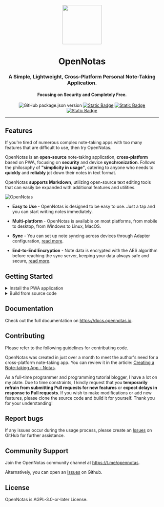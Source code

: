 <div align="center">  
  <img src="https://opennotas.io/logo.png" width="128" height="128" />
  <h1 align="center">OpenNotas</h1>
</div>



<div align="center">  
  <h3>A Simple, Lightweight, Cross-Platform Personal Note-Taking Application.</h3>
  <h4>Focusing on Security and Completely Free.</h4>  
</div>

<p align="center">
  <img alt="GitHub package.json version" src="https://img.shields.io/github/package-json/v/tonghoai/opennotas">
  <a title="Rust" target="_blank" href="https://opennotas.io"><img alt="Static Badge" src="https://img.shields.io/badge/Website-opennotas.io-%230a0a0a"></a>
  <a title="Rust" target="_blank" href="https://docs.opennotas.io"><img alt="Static Badge" src="https://img.shields.io/badge/Docs-Docusaurus-%232e8555"></a>
  <a title="Rust" target="_blank" href="https://t.me/opennotas"><img alt="Static Badge" src="https://img.shields.io/badge/Telegram-%40opennotas-%230088CC"></a>
</p>

---

## Features

If you're tired of numerous complex note-taking apps with too many features that are difficult to use, then try OpenNotas.

OpenNotas is an **open-source** note-taking application, **cross-platform** based on PWA, focusing on **security** and device **synchronization**. Follows the philosophy of **"simplicity in usage"**, catering to anyone who needs to **quickly** and **reliably** jot down their notes in text format.

OpenNotas **supports Markdown**, utilizing open-source text editing tools that can easily be expanded with additional features and utilities.

![OpenNotas](https://opennotas.io/img/opennotas-2.webp)

* **Easy to Use** - OpenNotas is designed to be easy to use. Just a tap and you can start writing notes immediately.

* **Multi-platform** - OpenNotas is available on most platforms, from mobile to desktop, from Windows to Linux, MacOS.

* **Sync** - You can set up note syncing across devices through Adapter configuration, [read more](https://docs.opennotas.io/advanced/sync-flow).

* **End-to-End Encryption** - Note data is encrypted with the AES algorithm before reaching the sync server, keeping your data always safe and secure, [read more](https://docs.opennotas.io/advanced/security).

## Getting Started

<details>
<summary>Install the PWA application</summary>
<br>
<img alt="Static Badge" src="https://img.shields.io/badge/PWA-OpenNotas-%230a0a0a?style=for-the-badge&logo=pwa">
</details>

<details>
<summary>Build from source code</summary>
<br>

[Read the docs](https://docs.opennotas.io/started/install) for any further information.
</details>

## Documentation

Check out the full documentation on https://docs.opennotas.io.

## Contributing

Please refer to the following guidelines for contributing code.

OpenNotas was created in just over a month to meet the author's need for a cross-platform note-taking app. You can review it in the article: [Creating a Note-taking App - Notas](https://2coffee.dev/en/articles/note-taking-app-notas).

As a full-time programmer and programming tutorial blogger, I have a lot on my plate. Due to time constraints, I kindly request that you **temporarily refrain from submitting Pull requests for new features** or **expect delays in response to Pull requests**. If you wish to make modifications or add new features, please clone the source code and build it for yourself. Thank you for your understanding!

## Report bugs

If any issues occur during the usage process, please create an [Issues](https://github.com/tonghoai/opennotas/issues) on GitHub for further assistance.

## Community Support

Join the OpenNotas community channel at https://t.me/opennotas.

Alternatively, you can open an [Issues](https://github.com/tonghoai/opennotas/issues) on Github.

## License

OpenNotas is AGPL-3.0-or-later License.
